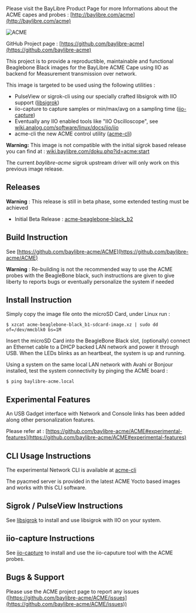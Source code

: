 Please visit the BayLibre Product Page for more Informations about the ACME capes and probes : [http://baylibre.com/acme](http://baylibre.com/acme)

![ACME](https://avatars3.githubusercontent.com/u/19706065?v=3&s=300)

GitHub Project page : [https://github.com/baylibre-acme](https://github.com/baylibre-acme)

This project is to provide a reproductible, maintainable and functional Beaglebone Black images for the BayLibre ACME Cape using IIO as backend for Measurement transmission over network.

This image is targeted to be used using the following utilities : 
- PulseView or sigrok-cli using our specially crafted libsigrok with IIO support ([libsigrok](https://github.com/baylibre-acme/libsigrok))
- iio-capture to capture samples or min/max/avg on a sampling time ([iio-capture](https://github.com/BayLibre/iio-capture))
- Eventually any IIO enabled tools like "IIO Oscilloscope", see [wiki.analog.com/software/linux/docs/iio/iio](https://wiki.analog.com/software/linux/docs/iio/iio#pointers)
- acme-cli the new ACME control utility ([acme-cli](https://github.com/baylibre-acme/acme-cli))

**Warning:** This image is not compatible with the initial sigrok based release you can find at : [wiki.baylibre.com/doku.php?id=acme:start](http://wiki.baylibre.com/doku.php?id=acme:start)

The current *baylibre-acme* sigrok upstream driver will only work on this previous image release.

## Releases ##
**Warning** : This release is still in beta phase, some extended testing must be achieved
 * Initial Beta Release : [acme-beaglebone-black_b2](https://github.com/baylibre-acme/ACME/releases/tag/b2)

## Build Instruction ##

See [https://github.com/baylibre-acme/ACME](https://github.com/baylibre-acme/ACME)

**Warning** : Re-building is not the recommended way to use the ACME probes with the BeagleBone black, such instructions are given to give liberty to reports bugs or eventually personalize the system if needed

## Install Instruction ##

Simply copy the image file onto the microSD Card, under Linux run :
```
$ xzcat acme-beaglebone-black_b1-sdcard-image.xz | sudo dd of=/dev/mmcblk0 bs=1M
```

Insert the microSD Card into the BeagleBone Black slot, (optionally) connect an Ethernet cable to a DHCP backed LAN network and power it through USB.
When the LEDs blinks as an heartbeat, the system is up and running.

Using a system on the same local LAN network with Avahi or Bonjour installed, test the system connectivity by pinging the ACME board :
```
$ ping baylibre-acme.local
```

## Experimental Features ##
An USB Gadget interface with Network and Console links has been added along other personalization features.

Please refer at : [https://github.com/baylibre-acme/ACME#experimental-features](https://github.com/baylibre-acme/ACME#experimental-features)

## CLI Usage Instructions ##

The experimental Network CLI is available at [acme-cli](https://github.com/baylibre-acme/acme-cli)

The pyacmed server is provided in the latest ACME Yocto based images and works with this CLI software.

## Sigrok / PulseView Instructions

See [libsigrok](https://github.com/baylibre-acme/libsigrok) to install and use libsigrok with IIO on your system.

## iio-capture Instructions ##

See [iio-capture](https://github.com/BayLibre/iio-capture) to install and use the iio-caputure tool with the ACME probes.

## Bugs & Support ##

Please use the ACME project page to report any issues ([https://github.com/baylibre-acme/ACME/issues](https://github.com/baylibre-acme/ACME/issues))
